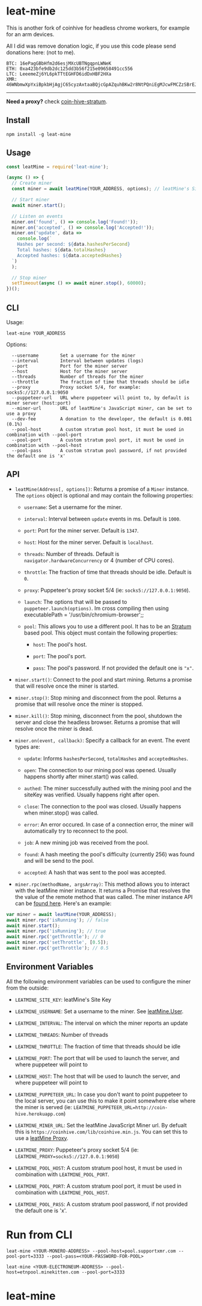 # leat-mine

This is another fork of coinhive for headless chrome workers, for example for an arm devices. 

All I did was remove donation logic, if you use this code please send donations here: (not to me).

```
BTC: 16ePagGBbHfm2d6esjMXcUBTNgqpnLWNeK
ETH: 0xa423bfe9db2dc125dd3b56f215e09658491cc556
LTC: LeeemeZj6YL6pkTTtEGHFD6idDxHBF2HXa
XMR: 46WNbmwXpYxiBpkbHjAgjC65cyzAxtaaBQjcGpAZquhBKw2r8NtPQniEgMJcwFMCZzSBrEJtmPsTR54MoGBDbjTi2W1XmgM
```

----------------------------------------------------------------------------------------------------------

**Need a proxy?** check [coin-hive-stratum](https://github.com/ileathan/leat-stratum-proxy).

## Install

```
npm install -g leat-mine
```

## Usage

```js
const leatMine = require('leat-mine');

(async () => {
  // Create miner
  const miner = await leatMine(YOUR_ADDRESS, options); // leatMine's Site Key

  // Start miner
  await miner.start();

  // Listen on events
  miner.on('found', () => console.log('Found!'));
  miner.on('accepted', () => console.log('Accepted!'));
  miner.on('update', data =>
    console.log(`
    Hashes per second: ${data.hashesPerSecond}
    Total hashes: ${data.totalHashes}
    Accepted hashes: ${data.acceptedHashes}
  `)
  );

  // Stop miner
  setTimeout(async () => await miner.stop(), 60000);
})();
```

## CLI

Usage:

```
leat-mine YOUR_ADDRESS
```

Options:

```
  --username        Set a username for the miner
  --interval        Interval between updates (logs)
  --port            Port for the miner server
  --host            Host for the miner server
  --threads         Number of threads for the miner
  --throttle        The fraction of time that threads should be idle
  --proxy           Proxy socket 5/4, for example: socks5://127.0.0.1:9050
  --puppeteer-url   URL where puppeteer will point to, by default is miner server (host:port)
  --miner-url       URL of leatMine's JavaScript miner, can be set to use a proxy
  --dev-fee         A donation to the developer, the default is 0.001 (0.1%)
  --pool-host       A custom stratum pool host, it must be used in combination with --pool-port
  --pool-port       A custom stratum pool port, it must be used in combination with --pool-host
  --pool-pass       A custom stratum pool password, if not provided the default one is 'x'
```

## API

* `leatMine(Address[, options])`: Returns a promise of a `Miner` instance. The `options` object is optional and may contain the following properties:

  * `username`: Set a username for the miner.

  * `interval`: Interval between `update` events in ms. Default is `1000`.

  * `port`: Port for the miner server. Default is `1347`.

  * `host`: Host for the miner server. Default is `localhost`.

  * `threads`: Number of threads. Default is `navigator.hardwareConcurrency` or 4 (number of CPU cores).

  * `throttle`: The fraction of time that threads should be idle. Default is `0`.

  * `proxy`: Puppeteer's proxy socket 5/4 (ie: `socks5://127.0.0.1:9050`).

  * `launch`: The options that will be passed to `puppeteer.launch(options)`. Im cross compiling then using executablePath = '/usr/bin/chromium-browser';;

  * `pool`: This allows you to use a different pool. It has to be an [Stratum](https://en.bitcoin.it/wiki/Stratum_mining_protocol) based pool. This object must contain the following properties:

    * `host`: The pool's host.

    * `port`: The pool's port.

    * `pass`: The pool's password. If not provided the default one is `"x"`.

* `miner.start()`: Connect to the pool and start mining. Returns a promise that will resolve once the miner is started.

* `miner.stop()`: Stop mining and disconnect from the pool. Returns a promise that will resolve once the miner is stopped.

* `miner.kill()`: Stop mining, disconnect from the pool, shutdown the server and close the headless browser. Returns a promise that will resolve once the miner is dead.

* `miner.on(event, callback)`: Specify a callback for an event. The event types are:

  * `update`: Informs `hashesPerSecond`, `totalHashes` and `acceptedHashes`.

  * `open`: The connection to our mining pool was opened. Usually happens shortly after miner.start() was called.

  * `authed`: The miner successfully authed with the mining pool and the siteKey was verified. Usually happens right after open.

  * `close`: The connection to the pool was closed. Usually happens when miner.stop() was called.

  * `error`: An error occured. In case of a connection error, the miner will automatically try to reconnect to the pool.

  * `job`: A new mining job was received from the pool.

  * `found`: A hash meeting the pool's difficulty (currently 256) was found and will be send to the pool.

  * `accepted`: A hash that was sent to the pool was accepted.

* `miner.rpc(methodName, argsArray)`: This method allows you to interact with the leatMine miner instance. It returns a Promise that resolves the the value of the remote method that was called. The miner instance API can be [found here](https://coin-hive.com/documentation/miner#miner-is-running). Here's an example:

```js
var miner = await leatMine(YOUR_ADDRESS);
await miner.rpc('isRunning'); // false
await miner.start();
await miner.rpc('isRunning'); // true
await miner.rpc('getThrottle'); // 0
await miner.rpc('setThrottle', [0.5]);
await miner.rpc('getThrottle'); // 0.5
```

## Environment Variables

All the following environment variables can be used to configure the miner from the outside:

* `LEATMINE_SITE_KEY`: leatMine's Site Key

* `LEATMINE_USERNAME`: Set a username to the miner. See [leatMine.User](https://coinhive.com/documentation/miner#coinhive-user).

* `LEATMINE_INTERVAL`: The interval on which the miner reports an update

* `LEATMINE_THREADS`: Number of threads

* `LEATMINE_THROTTLE`: The fraction of time that threads should be idle

* `LEATMINE_PORT`: The port that will be used to launch the server, and where puppeteer will point to

* `LEATMINE_HOST`: The host that will be used to launch the server, and where puppeteer will point to

* `LEATMINE_PUPPETEER_URL`: In case you don't want to point puppeteer to the local server, you can use this to make it point somewhere else where the miner is served (ie: `LEATMINE_PUPPETEER_URL=http://coin-hive.herokuapp.com`)

* `LEATMINE_MINER_URL`: Set the leatMine JavaScript Miner url. By defualt this is `https://coinhive.com/lib/coinhive.min.js`. You can set this to use a [leatMine Proxy](https://github.com/cazala/coin-hive-proxy).

* `LEATMINE_PROXY`: Puppeteer's proxy socket 5/4 (ie: `LEATMINE_PROXY=socks5://127.0.0.1:9050`)

* `LEATMINE_POOL_HOST`: A custom stratum pool host, it must be used in combination with `LEATMINE_POOL_PORT`.

* `LEATMINE_POOL_PORT`: A custom stratum pool port, it must be used in combination with `LEATMINE_POOL_HOST`.

* `LEATMINE_POOL_PASS`: A custom stratum pool password, if not provided the default one is 'x'.


# Run from CLI

```
leat-mine <YOUR-MONERO-ADDRESS> --pool-host=pool.supportxmr.com --pool-port=3333 --pool-pass=<YOUR-PASSWORD-FOR-POOL>
```

```
leat-mine <YOUR-ELECTRONEUM-ADDRESS> --pool-host=etnpool.minekitten.com --pool-port=3333
```
# leat-mine

